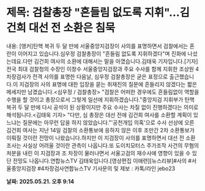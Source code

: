 # **제목: 검찰총장 "흔들림 없도록 지휘"…김건희 대선 전 소환은 침묵**

  내용: [앵커]탄핵 복귀 두 달 만에 서울중앙지검장이 사의를 표명하면서 검찰에서는 혼란이 이어지고 있습니다.심우정 검찰총장이 "흔들림 없도록 지휘하겠다"며 진화에 나섰는데요.다만 김건희 여사의 소환에 대해서는 말을 아꼈습니다.김태욱 기자입니다.[기자]전국 최대 검찰청의 수장인 이창수 서울중앙지검장과 주요 수사를 함께 지휘한 조상원 4차장검사가 전격 사의를 표명한 다음날, 심우정 검찰총장은 굳은 표정으로 출근했습니다.이 지검장의 사의 표명에 대한 입장을 묻는 취재진의 질문에 흔들리지 않겠다는 짧은 메세지만 남겼습니다.<심우정 / 검찰총장> "검찰은 어떠한 경우에도 흔들림없이 역할을 수행을 할 것이고 총장으로서 그렇게 일선에 지휘하겠습니다."중앙지검 지휘부가 탄핵 복귀 두 달 만에 다시 공석이 된 상황이지만 주요 수사는 차질 없이 진행하겠다는 의미로 해석됩니다.<김태욱 기자> "다만, 심 총장은 대선 전에 김건희 여사를 소환할 계획이 있느냐는 질문에는 아무런 답을 하지 않았습니다."'공천개입 의혹'으로 수사 선상에 오른 김건희 여사는 지난 14일 검찰의 소환통보에 응하지 않은 이후 조만간 2차 소환통보가 이뤄질 것이란 전망이 나왔습니다.하지만 이 지검장이 사의를 표명하면서 대선 전 소환 조사는 사실상 어려울 것이란 관측이 나옵니다.또 도이치모터스 주가조작 사건의 무혐의 처분을 내린 이 지검장과 조 차장이 물러나면서 서울고검의 재수사에 영향이 있을 수 있단 전망도 나옵니다.연합뉴스TV 김태욱입니다.[영상편집 이애련][뉴스리뷰]#사의 #서울중앙지검장 #4차장검사연합뉴스TV 기사문의 및 제보 : 카톡/라인 jebo23

  **날짜: 2025.05.21. 오후 9:14**